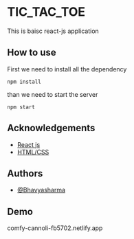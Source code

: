 
# TIC_TAC_TOE

This is baisc react-js application 

## How to use

First we need to install all the dependency
```
npm install
```

than we need to  start the server 

```
npm start
```

## Acknowledgements

 - [React js](https://awesomeopensource.com/project/elangosundar/awesome-README-templates)
 - [HTML/CSS](https://github.com/matiassingers/awesome-readme)
 


## Authors

- [@Bhavyasharma](https://www.github.com/octokatherine)


## Demo

comfy-cannoli-fb5702.netlify.app

